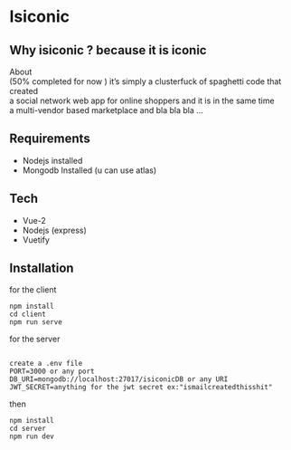<h1 class="code-line" data-line-start=0 data-line-end=1 ><a id="Isiconic_0"></a>Isiconic</h1>
<h2 class="code-line" data-line-start=1 data-line-end=2 ><a id="Why_isiconic__because_it_is_iconic_1"></a>Why isiconic ? because it is iconic</h2>
<p class="has-line-data" data-line-start="4" data-line-end="8">About<br>
(50% completed for now ) it’s simply a clusterfuck of spaghetti code that created<br>
a social network web app for online shoppers and it is in the same time<br>
a multi-vendor based marketplace and bla bla bla …</p>
<h2 class="code-line" data-line-start=11 data-line-end=12 ><a id="Requirements_11"></a>Requirements</h2>
<ul>
<li class="has-line-data" data-line-start="13" data-line-end="14">Nodejs installed</li>
<li class="has-line-data" data-line-start="14" data-line-end="15">Mongodb Installed (u can use atlas)</li>
</ul>
<h2 class="code-line" data-line-start=19 data-line-end=20 ><a id="Tech_19"></a>Tech</h2>
<ul>
<li class="has-line-data" data-line-start="22" data-line-end="23">Vue-2</li>
<li class="has-line-data" data-line-start="23" data-line-end="24">Nodejs (express)</li>
<li class="has-line-data" data-line-start="24" data-line-end="25">Vuetify</li>
</ul>
<h2 class="code-line" data-line-start=28 data-line-end=29 ><a id="Installation_28"></a>Installation</h2>
<p class="has-line-data" data-line-start="30" data-line-end="31">for the client</p>
<pre><code class="has-line-data" data-line-start="33" data-line-end="37" class="language-sh">npm install
<span class="hljs-built_in">cd</span> client
npm run serve 
</code></pre>
<p class="has-line-data" data-line-start="37" data-line-end="38">for the server</p>
<pre><code class="has-line-data" data-line-start="39" data-line-end="45" class="language-sh">
create a .env file 
PORT=<span class="hljs-number">3000</span> or any port 
DB_URI=mongodb://localhost:<span class="hljs-number">27017</span>/isiconicDB or any URI
JWT_SECRET=anything <span class="hljs-keyword">for</span> the jwt secret ex:<span class="hljs-string">"ismailcreatedthisshit"</span>
</code></pre>
<p class="has-line-data" data-line-start="45" data-line-end="46">then</p>
<pre><code class="has-line-data" data-line-start="47" data-line-end="51" class="language-sh">npm install
<span class="hljs-built_in">cd</span> server
npm run dev
</code></pre>